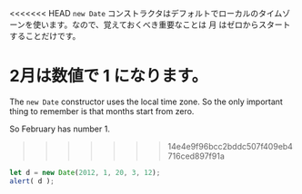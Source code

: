 <<<<<<< HEAD
`new Date` コンストラクタはデフォルトでローカルのタイムゾーンを使います。なので、覚えておくべき重要なことは 月 はゼロからスタートすることだけです。

2月は数値で 1 になります。
=======
The `new Date` constructor uses the local time zone. So the only important thing to remember is that months start from zero.

So February has number 1.
>>>>>>> 14e4e9f96bcc2bddc507f409eb4716ced897f91a

```js run
let d = new Date(2012, 1, 20, 3, 12);
alert( d );
```

